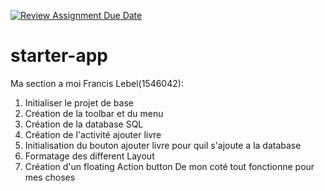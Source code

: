 [![Review Assignment Due Date](https://classroom.github.com/assets/deadline-readme-button-24ddc0f5d75046c5622901739e7c5dd533143b0c8e959d652212380cedb1ea36.svg)](https://classroom.github.com/a/OqGvrJlE)
# starter-app
Ma section a moi Francis Lebel(1546042):
  1. Initialiser le projet de base
  2. Création de la toolbar et du menu
  3. Création de la database SQL
  4. Création de l'activité ajouter livre
  5. Initialisation du bouton ajouter livre pour quil s'ajoute a la database
  6. Formatage des different Layout
  7. Création d'un floating Action button
De mon coté tout fonctionne pour mes choses
